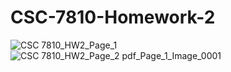 # CSC-7810-Homework-2

![CSC 7810_HW2_Page_1](https://user-images.githubusercontent.com/75294739/231313982-c2e70b47-e681-4263-b2a7-0d91f289693f.jpg)
![CSC 7810_HW2_Page_2 pdf_Page_1_Image_0001](https://user-images.githubusercontent.com/75294739/231314950-94be2a3b-bf3f-4d5f-b340-8219699d829d.png)



